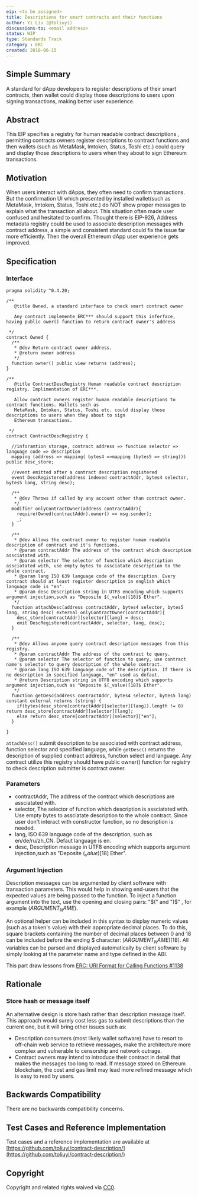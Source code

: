 ```yaml
---
eip: <to be assigned>
title: Descriptions for smart contracts and their functions
author: Yi Liu (@toliuyi)
discussions-to: <email address>
status: WIP
type: Standards Track
category : ERC
created: 2018-06-15
---
```

<!--You can leave these HTML comments in your merged EIP and delete the visible duplicate text guides, they will not appear and may be helpful to refer to if you edit it again. This is the suggested template for new EIPs. Note that an EIP number will be assigned by an editor. When opening a pull request to submit your EIP, please use an abbreviated title in the filename, `eip-draft_title_abbrev.md`. The title should be 44 characters or less.-->

## Simple Summary
<!--"If you can't explain it simply, you don't understand it well enough." Provide a simplified and layman-accessible explanation of the EIP.-->
A standard for dApp developers to register descriptions of their smart contracts, then wallet could display those descriptions to users upon signing transactions, making better user experience.

## Abstract
<!--A short (~200 word) description of the technical issue being addressed.-->
This EIP specifies a registry for human readable contract descriptions , permitting contracts owners register descriptions to contract functions and then wallets (such as MetaMask, Imtoken, Status, Toshi etc.) could query and display those descriptions to users when they about to sign Ethereum transactions.

## Motivation
<!--The motivation is critical for EIPs that want to change the Ethereum protocol. It should clearly explain why the existing protocol specification is inadequate to address the problem that the EIP solves. EIP submissions without sufficient motivation may be rejected outright.-->
When users interact with dApps, they often need to confirm transactions. But the confirmation UI which presented by installed wallet(such as MetaMask, Imtoken, Status, Toshi etc.) do NOT show proper messages to explain what the transaction all about. This situation often made user confused and hesitated to confirm. Thought there is EIP-926, Address metadata registry could be used to associate description messages with contract address, a simple and consistent standard could fix the issue far more efficiently. Then the overall Ethereum dApp user experience gets improved. 

## Specification
<!--The technical specification should describe the syntax and semantics of any new feature. The specification should be detailed enough to allow competing, interoperable implementations for any of the current Ethereum platforms (go-ethereum, parity, cpp-ethereum, ethereumj, ethereumjs, and [others](https://github.com/ethereum/wiki/wiki/Clients)).-->

### Interface

```
pragma solidity ^0.4.20;

/**
   @title Owned, a standard interface to check smart contract owner

   Any contract implemente ERC*** should support this inferface, having public ower() function to return contract owner's address

 */
contract Owned {
  /**
   * @dev Return contract owner address. 
   * @return owner address
   */
  function owner() public view returns (address);
}

/**
   @title ContractDescRegistry Human readable contract description registry. Implimentation of ERC***.

   Allow contract owners register human readable descriptions to contract functions. Wallets such as
   MetaMask, Imtoken, Status, Toshi etc. could display those descriptions to users when they about to sign
   Ethereum transactions.

 */
contract ContractDescRegistry {

  //inforamtion storage, contract address => function selector => language code => description
  mapping (address => mapping( bytes4 =>mapping (bytes5 => string))) public desc_store;

  //event emitted after a contract description registered
  event DescRegistered(address indexed contractAddr, bytes4 selector, bytes5 lang, string desc);

  /**
   * @dev Throws if called by any account other than contract owner.
   */
  modifier onlyContractOwner(address contractAddr){
    require(Owned(contractAddr).owner() == msg.sender);
    _;
  }

  /**
   * @dev Allows the contract owner to register human readable description of contract and it's functions.
   * @param contractAddr The address of the contract which description assciatated with.
   * @param selector The selector of function which description assciatated with, use empty bytes to assciatate description to the whole contract.
   * @param lang ISO 639 language code of the description. Every contract should at least register description in english which language code is "en".
   * @param desc Description string in UTF8 encoding which supports argument injection,such as "Deposite $(_value)[18]$ Ether".
   */
  function attachDesc(address contractAddr, bytes4 selector, bytes5 lang, string desc) external onlyContractOwner(contractAddr){
    desc_store[contractAddr][selector][lang] = desc;
    emit DescRegistered(contractAddr, selector, lang, desc);
  }

  /**
   * @dev Allows anyone query contract description messages from this registry.
   * @param contractAddr The address of the contract to query.
   * @param selector The selector of function to query, use contract name's selector to query description of the whole contract.
   * @param lang ISO 639 language code of the description. If there is no description in specified language, "en" used as defaut.
   * @return Description string in UTF8 encoding which supports argument injection,such as "Deposite $(_value)[18]$ Ether".
   */
  function getDesc(address contractAddr, bytes4 selector, bytes5 lang) constant external returns (string) {
    if(bytes(desc_store[contractAddr][selector][lang]).length != 0) return desc_store[contractAddr][selector][lang];
    else return desc_store[contractAddr][selector]["en"];
  }

}
```

`attachDesc()` submit description to be associated with contract address, function selector and specified language, while `getDesc()` returns the description of supplied contract address, function select and language. Any contract utilize this registry should have public owner() function for registry to check description submitter is contract owner.

### Parameters
* contractAddr, The address of the contract which descriptions are assciatated with.
* selector, The selector of function which description is assciatated with. Use empty bytes to assciatate description to the whole contract. Since user don't interact with constructor function, so no description is needed.
* lang, ISO 639 language code of the description, such as en/de/ru/zh_CN. Defaut language is en.
* desc, Description message in UTF8 encoding which supports argument injection,such as "Deposite $(_value)[18]$ Ether".

### Argument Injection
Description messages can be argumented by client software with transaction parameters. This would help in showing end-users that the expected values are being passed to the function. To inject a function argument into the text, use the opening and closing pairs: "$(" and ")$" , for example $(ARGUMENT_NAME)$.

An optional helper can be included in this syntax to display numeric values (such as a token's value) with their appropriate decimal places. To do this, square brackets containing the number of decimal places between 0 and 18 can be included before the ending $ character: $(ARGUMENT_NAME)[18]$. All variables can be parsed and displayed automatically by client software by simply looking at the parameter name and type defined in the ABI.

This part draw lessons from [ERC: URI Format for Calling Functions #1138](https://github.com/ethereum/EIPs/issues/1138)

## Rationale
<!--The rationale fleshes out the specification by describing what motivated the design and why particular design decisions were made. It should describe alternate designs that were considered and related work, e.g. how the feature is supported in other languages. The rationale may also provide evidence of consensus within the community, and should discuss important objections or concerns raised during discussion.-->

### Store hash or message itself
An alternative design is store hash rather than description message itself. This approach would surely cost less gas to submit descriptions than the current one, but it will bring other issues such as:
* Description consumers (most likely wallet software) have to resort to off-chain web service to retrieve messages, make the architecture more complex and vulnerable to censorship and network outrage.
* Contract owners may intend to introduce their contract in detail that makes the messages too long to read. If message stored on Ethereum blockchain, the cost and gas limit may lead more refined message which is easy to read by users.


## Backwards Compatibility
<!--All EIPs that introduce backwards incompatibilities must include a section describing these incompatibilities and their severity. The EIP must explain how the author proposes to deal with these incompatibilities. EIP submissions without a sufficient backwards compatibility treatise may be rejected outright.-->
There are no backwards compatibility concerns.

## Test Cases and Reference Implementation
<!--Test cases for an implementation are mandatory for EIPs that are affecting consensus changes. Other EIPs can choose to include links to test cases if applicable.-->
<!--The implementations must be completed before any EIP is given status "Final", but it need not be completed before the EIP is accepted. While there is merit to the approach of reaching consensus on the specification and rationale before writing code, the principle of "rough consensus and running code" is still useful when it comes to resolving many discussions of API details.-->
Test cases and a reference implementation are available at [https://github.com/toliuyi/contract-description/](https://github.com/toliuyi/contract-description/)

## Copyright
Copyright and related rights waived via [CC0](https://creativecommons.org/publicdomain/zero/1.0/).
